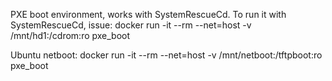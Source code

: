 PXE boot environment, works with SystemRescueCd.
To run it with SystemRescueCd, issue:
    docker run -it --rm --net=host -v /mnt/hd1:/cdrom:ro pxe_boot

Ubuntu netboot:
    docker run -it --rm --net=host -v /mnt/netboot:/tftpboot:ro pxe_boot
